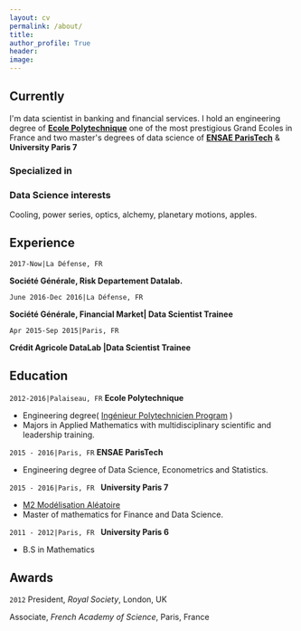 ```yaml
---
layout: cv
permalink: /about/
title:  
author_profile: True
header:
image:
---
```



## Currently

I'm data scientist in banking and financial services. I hold an engineering degree of [**Ecole Polytechnique**](https://en.wikipedia.org/wiki/%C3%89cole_Polytechnique) one of the most prestigious Grand Ecoles in France and two master's degrees of data science of [**ENSAE ParisTech**](https://www.ensae.fr/en/) & **University Paris 7** 

### Specialized in



### Data Science interests

Cooling, power series, optics, alchemy, planetary motions, apples.

## Experience
`2017-Now|La Défense, FR`

__Société Générale, Risk Departement Datalab.__

`June 2016-Dec 2016|La Défense, FR`  

__Société Générale, Financial Market| Data Scientist Trainee__  

`Apr 2015-Sep 2015|Paris, FR`  

__Crédit Agricole  DataLab |Data Scientist Trainee__    


## Education

`2012-2016|Palaiseau, FR`
__Ecole Polytechnique__

- Engineering degree( [Ingénieur Polytechnicien Program](https://programmes.polytechnique.edu/en/ingenieur-polytechnicien-program/ingenieur-polytechnicien-program) )
- Majors in Applied Mathematics with multidisciplinary scientific and leadership training. 

`2015 - 2016|Paris, FR`
__ENSAE ParisTech__

- Engineering degree of Data Science, Econometrics and Statistics. 

`2015 - 2016|Paris, FR `
__University Paris 7__

- [M2 Modélisation Aléatoire](https://masterfinance.math.univ-paris-diderot.fr/index.php)
- Master of mathematics for Finance and Data Science. 

`2011 - 2012|Paris, FR `
__University Paris 6__
- B.S in Mathematics



## Awards

`2012`
President, *Royal Society*, London, UK

Associate, *French Academy of Science*, Paris, France



<!-- ### Footer
Last updated: May 2013 -->


